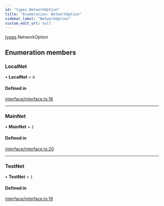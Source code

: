 ```yaml
---
id: "types.NetworkOption"
title: "Enumeration: NetworkOption"
sidebar_label: "NetworkOption"
custom_edit_url: null
---
```


[types](../namespaces/types.md).NetworkOption

## Enumeration members

### LocalNet

• **LocalNet** = `0`

#### Defined in

[interface/interface.ts:18](https://github.com/CityOfZion/isengard/blob/bbb1dd3/sdk/src/interface/interface.ts#L18)

___

### MainNet

• **MainNet** = `2`

#### Defined in

[interface/interface.ts:20](https://github.com/CityOfZion/isengard/blob/bbb1dd3/sdk/src/interface/interface.ts#L20)

___

### TestNet

• **TestNet** = `1`

#### Defined in

[interface/interface.ts:19](https://github.com/CityOfZion/isengard/blob/bbb1dd3/sdk/src/interface/interface.ts#L19)
